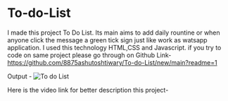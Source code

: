 # To-do-List
I made this project To Do List. Its main aims to add daily rountine or when anyone click the message a green tick  sign just like work as watsapp application. 
I used this technology HTML,CSS and Javascript.
if you try to code on same project please go through on Github Link- https://github.com/8875ashutoshtiwary/To-do-List/new/main?readme=1


Output -
![To do List](https://user-images.githubusercontent.com/108295187/192114525-372d88c8-96bd-4f70-a954-30353ad879bc.png)

Here is the video link for better description this project-
